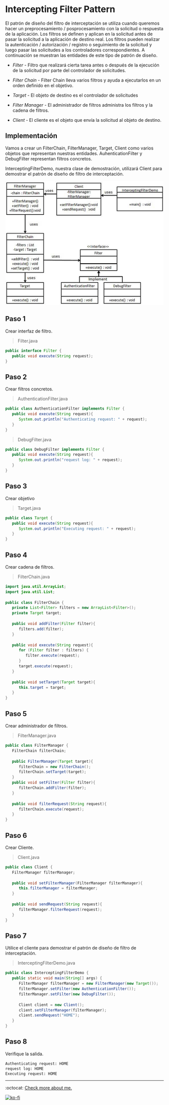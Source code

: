 # Intercepting Filter Pattern

El patrón de diseño del filtro de interceptación se utiliza cuando queremos hacer un preprocesamiento / posprocesamiento con la solicitud o respuesta de la aplicación. Los filtros se definen y aplican en la solicitud antes de pasar la solicitud a la aplicación de destino real. Los filtros pueden realizar la autenticación / autorización / registro o seguimiento de la solicitud y luego pasar las solicitudes a los controladores correspondientes. A continuación se muestran las entidades de este tipo de patrón de diseño.

- *Filter* - Filtro que realizará cierta tarea antes o después de la ejecución de la solicitud por parte del controlador de solicitudes.

- *Filter Chain* - Filter Chain lleva varios filtros y ayuda a ejecutarlos en un orden definido en el objetivo.

- *Target* - El objeto de destino es el controlador de solicitudes

- *Filter Manager* - El administrador de filtros administra los filtros y la cadena de filtros.

- *Client* - El cliente es el objeto que envía la solicitud al objeto de destino.

## Implementación

Vamos a crear un FilterChain, FilterManager, Target, Client como varios objetos que representan nuestras entidades. AuhenticationFilter y DebugFilter representan filtros concretos.

InterceptingFilterDemo, nuestra clase de demostración, utilizará Client para demostrar el patrón de diseño de filtro de interceptación.

![UML Diagram](interceptingfilter_pattern_uml_diagram.jpg)

## Paso 1

Crear interfaz de filtro.

> Filter.java

```java
public interface Filter {
   public void execute(String request);
}
```

## Paso 2

Crear filtros concretos.

> AuthenticationFilter.java

```java
public class AuthenticationFilter implements Filter {
   public void execute(String request){
      System.out.println("Authenticating request: " + request);
   }
}
```

> DebugFilter.java

```java
public class DebugFilter implements Filter {
   public void execute(String request){
      System.out.println("request log: " + request);
   }
}
```

## Paso 3

Crear objetivo

> Target.java

```java
public class Target {
   public void execute(String request){
      System.out.println("Executing request: " + request);
   }
}
```

## Paso 4

Crear cadena de filtros.

> FilterChain.java

```java
import java.util.ArrayList;
import java.util.List;

public class FilterChain {
   private List<Filter> filters = new ArrayList<Filter>();
   private Target target;

   public void addFilter(Filter filter){
      filters.add(filter);
   }

   public void execute(String request){
      for (Filter filter : filters) {
         filter.execute(request);
      }
      target.execute(request);
   }

   public void setTarget(Target target){
      this.target = target;
   }
}
```

## Paso 5

Crear administrador de filtros.

> FilterManager.java

```java
public class FilterManager {
   FilterChain filterChain;

   public FilterManager(Target target){
      filterChain = new FilterChain();
      filterChain.setTarget(target);
   }
   public void setFilter(Filter filter){
      filterChain.addFilter(filter);
   }

   public void filterRequest(String request){
      filterChain.execute(request);
   }
}
```

## Paso 6

Crear Cliente.

> Client.java

```java
public class Client {
   FilterManager filterManager;

   public void setFilterManager(FilterManager filterManager){
      this.filterManager = filterManager;
   }

   public void sendRequest(String request){
      filterManager.filterRequest(request);
   }
}
```

## Paso 7

Utilice el cliente para demostrar el patrón de diseño de filtro de interceptación.

> InterceptingFilterDemo.java

```java
public class InterceptingFilterDemo {
   public static void main(String[] args) {
      FilterManager filterManager = new FilterManager(new Target());
      filterManager.setFilter(new AuthenticationFilter());
      filterManager.setFilter(new DebugFilter());

      Client client = new Client();
      client.setFilterManager(filterManager);
      client.sendRequest("HOME");
   }
}
```

## Paso 8

Verifique la salida.

```note
Authenticating request: HOME
request log: HOME
Executing request: HOME
```

---
:octocat: [Check more about me.](https://github.com/FernandoCalmet)

[![ko-fi](https://www.ko-fi.com/img/githubbutton_sm.svg)](https://ko-fi.com/T6T41JKMI)
